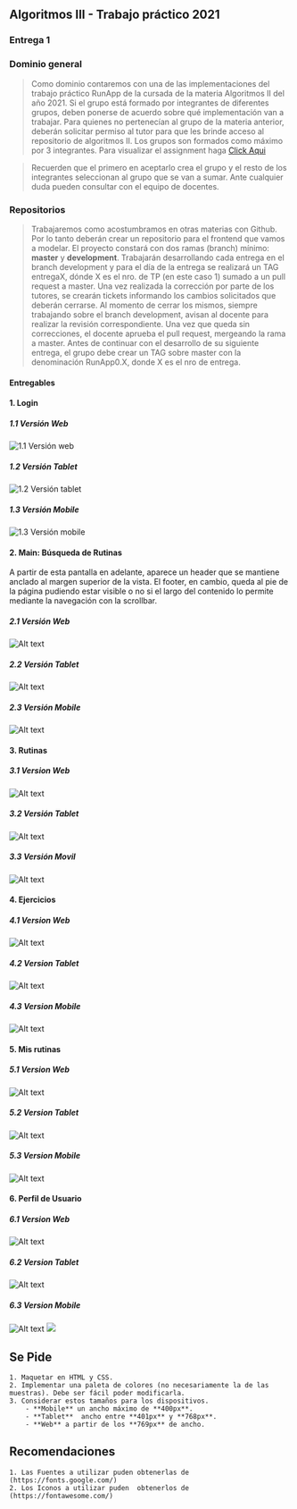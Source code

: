 
## Algoritmos III - Trabajo práctico 2021

### Entrega 1

### Dominio general

> Como dominio contaremos con una de las implementaciones del trabajo práctico RunApp de la cursada de la materia Algoritmos II del año 2021. Si el grupo está formado por integrantes de diferentes grupos, deben ponerse de acuerdo sobre qué implementación van a trabajar. Para quienes no pertenecían al grupo de la materia anterior, deberán solicitar permiso al tutor para que les brinde acceso al repositorio de algoritmos II. Los grupos son formados como máximo por 3 integrantes.
Para visualizar el assignment haga [Click Aqui](https://classroom.github.com/g/MvS8D0EC)

> Recuerden que el primero en aceptarlo crea el grupo y el resto de los integrantes seleccionan al grupo que se van a sumar. Ante cualquier duda pueden consultar con el equipo de docentes.

### Repositorios

> Trabajaremos como acostumbramos en otras materias con Github. Por lo tanto deberán crear un repositorio para el frontend que vamos a modelar. El proyecto constará con dos ramas (branch) mínimo: **master** y **development**. Trabajarán desarrollando cada entrega en el branch development y para el día de la entrega se realizará un TAG entregaX, dónde X es el nro. de TP (en este caso 1) sumado a un pull request a master. 
Una vez realizada la corrección por parte de los tutores, se crearán tickets informando los cambios solicitados que deberán cerrarse. Al momento de cerrar los mismos, siempre trabajando sobre el branch development, avisan al docente para realizar la revisión correspondiente.
Una vez que queda sin correcciones, el docente aprueba el pull request, mergeando la rama a master. Antes de continuar con el desarrollo de su siguiente entrega, el grupo debe crear un TAG sobre master con la denominación RunApp0.X, donde X es el nro de entrega.

#### Entregables
#### 1. Login
##### 1.1 Versión Web

![1.1 Versión web](./assets/img/pantallas/login-version-web.PNG)
##### 1.2 Versión Tablet 

![1.2 Versión tablet](./assets/img/pantallas/login-tablet.PNG)
##### 1.3 Versión Mobile

![1.3 Versión mobile](./assets/img/pantallas/login-movil.PNG)
#### 2. Main: Búsqueda de Rutinas
A partir de esta pantalla en adelante, aparece un header que se mantiene anclado al margen superior de la vista. El footer, en cambio, queda al pie de la página pudiendo estar visible o no si el largo del contenido lo permite mediante la navegación con la scrollbar.
##### 2.1 Versión Web

![Alt text](./assets/img/pantallas/busquedaRutinas-web.PNG)
##### 2.2 Versión Tablet

![Alt text](./assets/img/pantallas/busquedaRutinas-tablet.PNG)
##### 2.3 Versión Mobile

![Alt text](./assets/img/pantallas/busquedaRutinas-Movil.PNG)
#### 3. Rutinas
##### 3.1 Version Web

![Alt text](./assets/img/pantallas/rutinas-web.PNG)

##### 3.2 Versión Tablet

![Alt text](./assets/img/pantallas/rutinas-tablet.PNG)

##### 3.3 Versión Movil

![Alt text](./assets/img/pantallas/rutinas-movil.PNG)

#### 4. Ejercicios
##### 4.1 Version Web

![Alt text](./assets/img/pantallas/Ejericicios-Web.PNG)

##### 4.2 Version Tablet

![Alt text](./assets/img/pantallas/Ejercicios-tablet.PNG)

##### 4.3 Version Mobile

![Alt text](./assets/img/pantallas/Ejercicios-Movil.PNG)

#### 5. Mis rutinas

##### 5.1 Version Web

![Alt text](./assets/img/pantallas/MisRutinas-web.PNG)

##### 5.2 Version Tablet 

![Alt text](./assets/img/pantallas/Ejercicios-tablet.PNG)

##### 5.3 Version Mobile 

![Alt text](./assets/img/pantallas/Ejercicios-Movil.PNG)
#### 6. Perfil de Usuario

##### 6.1 Version Web

![Alt text](./assets/img/pantallas/Usuarios-web.PNG)

##### 6.2 Version Tablet 

![Alt text](./assets/img/pantallas/Usuarios-Tablet.PNG)

##### 6.3 Version Mobile 

![Alt text](./assets/img/pantallas/Usuarios-Movil-Parte-1.PNG)
![](./assets/img/pantallas/Usuarios-Movil-Parte-2.PNG)

## Se Pide
    1. Maquetar en HTML y CSS.
    2. Implementar una paleta de colores (no necesariamente la de las muestras). Debe ser fácil poder modificarla.
    3. Considerar estos tamaños para los dispositivos.
        - **Mobile** un ancho máximo de **400px**.
        - **Tablet**  ancho entre **401px** y **768px**.
        - **Web** a partir de los **769px** de ancho.

## Recomendaciones
    1. Las Fuentes a utilizar puden obtenerlas de (https://fonts.google.com/)
    2. Los Iconos a utilizar puden  obtenerlos de (https://fontawesome.com/)


